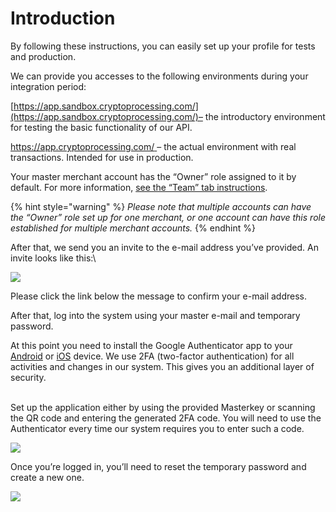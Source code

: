 # Introduction

By following these instructions, you can easily set up your profile for tests and production.

We can provide you accesses to the following environments during your integration period:

[https://app.sandbox.cryptoprocessing.com/](https://app.sandbox.cryptoprocessing.com/)– the introductory environment for testing the basic functionality of our API.

[https://app.cryptoprocessing.com/ ](https://app.cryptoprocessing.com/)– the actual environment with real transactions. Intended for use in production.

Your master merchant account has the “Owner” role assigned to it by default. For more information, [see the “Team” tab instructions](user-permissions.md).

{% hint style="warning" %}
_Please note that multiple accounts can have the “Owner” role set up for one merchant, or one account can have this role established for multiple merchant accounts._
{% endhint %}

After that, we send you an invite to the e-mail address you’ve provided. An invite looks like this:\


![](../.gitbook/assets/0.png)

Please click the link below the message to confirm your e-mail address.

After that, log into the system using your master e-mail and temporary password.

At this point you need to install the Google Authenticator app to your [Android](https://play.google.com/store/apps/details?id=com.google.android.apps.authenticator2\&hl=en) or [iOS](https://apps.apple.com/gb/app/google-authenticator/id388497605) device. We use 2FA (two-factor authentication) for all activities and changes in our system. This gives you an additional layer of security.

\
Set up the application either by using the provided Masterkey or scanning the QR code and entering the generated 2FA code. You will need to use the Authenticator every time our system requires you to enter such a code.

![](https://lh4.googleusercontent.com/f2VikeqaDfZ7u7b96VlovJpFFRPtFzlnwa04b2Sx5n6a-5bYDqcHZ3oml9ORfGSkldsHx5URkHajRj6g\_XOmFzdExJL-uUHYs9Q\_p6v1hfpqPHaodr9wqLFWBuHilG5qY4IeXvLM)

Once you’re logged in, you’ll need to reset the temporary password and create a new one.

![](https://lh4.googleusercontent.com/xnCAeZeilLJdhImeEHqZ8pnm6JGiAkB44I5GVIgZiIgO8dR9JvKXkastF5pHqoPrQifKddDbRWHCX5ae6MayJoSTqv42J\_G53qDzOCEmw4hFp\_On-5Pr3tNXRJBCr9ngfkhBsbzp)
